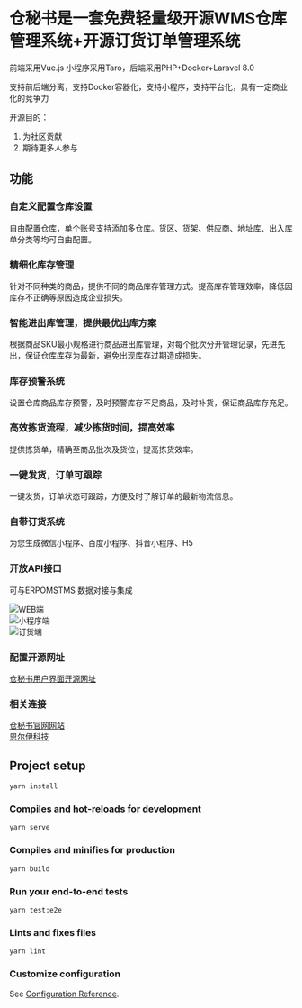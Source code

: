 # 仓秘书是一套免费轻量级开源WMS仓库管理系统+开源订货订单管理系统

前端采用Vue.js 小程序采用Taro，后端采用PHP+Docker+Laravel 8.0

支持前后端分离，支持Docker容器化，支持小程序，支持平台化，具有一定商业化的竞争力

开源目的：
1. 为社区贡献
2. 期待更多人参与

## 功能
### 自定义配置仓库设置
自由配置仓库，单个账号支持添加多仓库。货区、货架、供应商、地址库、出入库单分类等均可自由配置。

### 精细化库存管理
针对不同种类的商品，提供不同的商品库存管理方式。提高库存管理效率，降低因库存不正确等原因造成企业损失。

### 智能进出库管理，提供最优出库方案
根据商品SKU最小规格进行商品进出库管理，对每个批次分开管理记录，先进先出，保证仓库库存为最新，避免出现库存过期造成损失。

### 库存预警系统
设置仓库商品库存预警，及时预警库存不足商品，及时补货，保证商品库存充足。

### 高效拣货流程，减少拣货时间，提高效率
提供拣货单，精确至商品批次及货位，提高拣货效率。

### 一键发货，订单可跟踪
一键发货，订单状态可跟踪，方便及时了解订单的最新物流信息。

### 自带订货系统
为您生成微信小程序、百度小程序、抖音小程序、H5

### 开放API接口
可与ERPOMSTMS 数据对接与集成

![WEB端](https://www.cangmishu.com/image/index/index-pc.png)  
![小程序端](https://www.cangmishu.com/image/index/index-mini.png)  
![订货端](https://www.cangmishu.com/image/index/index-minimall.png)

### 配置开源网址

[仓秘书用户界面开源网址](https://github.com/nletech/cangmishu-user)     

### 相关连接
[仓秘书官网网站](https://www.cangmishu.com/)    
[恩尔伊科技](https://www.nle-tech.com/)     


## Project setup
```
yarn install
```

### Compiles and hot-reloads for development
```
yarn serve
```

### Compiles and minifies for production
```
yarn build
```

### Run your end-to-end tests
```
yarn test:e2e
```

### Lints and fixes files
```
yarn lint
```

### Customize configuration
See [Configuration Reference](https://cli.vuejs.org/config/).
